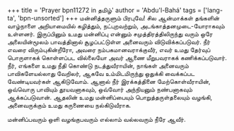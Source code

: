+++
title = 'Prayer bpn11272 in தமிழ்'
author = 'Abdu'l-Bahá'
tags = ['lang-ta', 'bpn-unsorted']
+++
மன்னித்தருளும் பிரபுவே! சில ஆன்மாக்கள் தங்களின் வாழ்நாளை அறியாமையில் கழித்தும், நட்புறவற்றும், அடங்காத்தனமுடை-யோராகவும் உள்ளனர். இருப்பினும் உமது மன்னிப்பு என்னும் சமுத்திரத்திலிருந்து வரும் ஒரே அலையின்மூலம் பாவத்தினால் சூழப்பட்டுள்ள அனைவரும் விடுவிக்கப்படுவர். நீர் எவரை விரும்புகின்றீரோ, அவரை நம்பகமானவராக்குவீர், எவர் உமது தேர்வுப் பொருளாகக் கொள்ளப்பட வில்லையோ அவர் ஆணை மீறுபவராகக் கணிக்கப்படுவார். நீர், எங்களை உமது நீதி கொண்டு நடத்துவீராயின், நாங்கள் அனைவரும் பாவிகளேயல்லாது வேறிலர், ஆகவே உம்மிடமிருந்து ஒதுக்கி வைக்கப்பட வேண்டியவர்கள் ஆகிடுவோம். ஆனால் நீர் இரக்கத்தினை மேற்கொள்வீராயின், ஒவ்வொரு பாவியும் தூயவனாகவும், ஒவ்வோர் அந்நியனும் நண்பனாகவும் ஆக்கப்படுவான். ஆதலின் உமது மன்னிப்பையும் பொறுத்தருள்தலையும் வழங்கி, அனைவருக்கும் உமது கருணையை நல்கிடுவீராக.

மன்னிப்பவரும் ஒளி வழங்குபவரும் எல்லாம் வல்லவரும் நீரே ஆவீர்.
